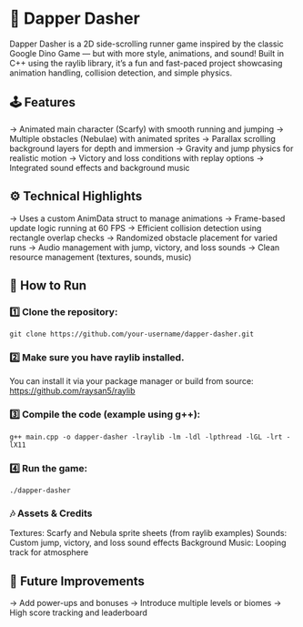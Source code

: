 # 🎩 Dapper Dasher
Dapper Dasher is a 2D side-scrolling runner game inspired by the classic Google Dino Game — but with more style, animations, and sound! Built in C++ using the raylib library, it’s a fun and fast-paced project showcasing animation handling, collision detection, and simple physics.

## 🕹 Features
-> Animated main character (Scarfy) with smooth running and jumping 
-> Multiple obstacles (Nebulae) with animated sprites 
-> Parallax scrolling background layers for depth and immersion 
-> Gravity and jump physics for realistic motion 
-> Victory and loss conditions with replay options
-> Integrated sound effects and background music

## ⚙️ Technical Highlights
-> Uses a custom AnimData struct to manage animations
-> Frame-based update logic running at 60 FPS
-> Efficient collision detection using rectangle overlap checks
-> Randomized obstacle placement for varied runs
-> Audio management with jump, victory, and loss sounds
-> Clean resource management (textures, sounds, music)

## 💾 How to Run
### 1️⃣ Clone the repository:
```
git clone https://github.com/your-username/dapper-dasher.git
```
### 2️⃣ Make sure you have raylib installed.
You can install it via your package manager or build from source:
https://github.com/raysan5/raylib

### 3️⃣ Compile the code (example using g++):
```
g++ main.cpp -o dapper-dasher -lraylib -lm -ldl -lpthread -lGL -lrt -lX11
```
### 4️⃣ Run the game:
```
./dapper-dasher
```

### 🎶 Assets & Credits
Textures: Scarfy and Nebula sprite sheets (from raylib examples)
Sounds: Custom jump, victory, and loss sound effects
Background Music: Looping track for atmosphere

## 🚀 Future Improvements
-> Add power-ups and bonuses
-> Introduce multiple levels or biomes
-> High score tracking and leaderboard

